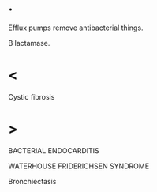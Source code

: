 # .

Efflux pumps remove antibacterial things.

B lactamase.

# <

Cystic fibrosis

# >

BACTERIAL ENDOCARDITIS

WATERHOUSE FRIDERICHSEN SYNDROME

Bronchiectasis
